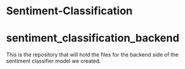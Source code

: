 # Sentiment-Classification
# sentiment_classification_backend
This is the repository that will hold the files for the backend side of the sentiment classifier model we created. 
